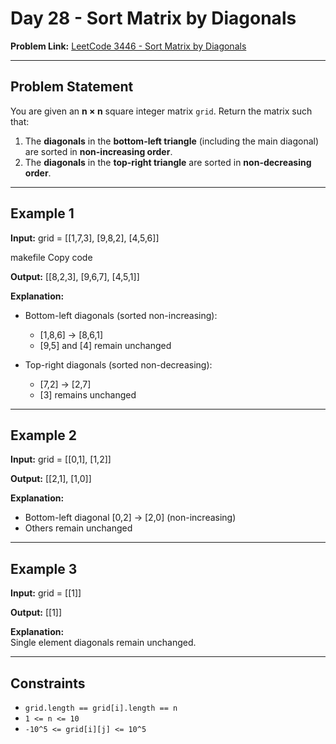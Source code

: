 # Day 28 - Sort Matrix by Diagonals
 
**Problem Link:** [LeetCode 3446 - Sort Matrix by Diagonals](https://leetcode.com/problems/sort-matrix-by-diagonals/)

---

## Problem Statement

You are given an **n × n** square integer matrix `grid`. Return the matrix such that:

1. The **diagonals** in the **bottom-left triangle** (including the main diagonal) are sorted in **non-increasing order**.  
2. The **diagonals** in the **top-right triangle** are sorted in **non-decreasing order**.  

---

## Example 1

**Input:**
grid = [[1,7,3],
[9,8,2],
[4,5,6]]

makefile
Copy code

**Output:**
[[8,2,3],
[9,6,7],
[4,5,1]]

**Explanation:**

- Bottom-left diagonals (sorted non-increasing):
  - [1,8,6] → [8,6,1]  
  - [9,5] and [4] remain unchanged  

- Top-right diagonals (sorted non-decreasing):
  - [7,2] → [2,7]  
  - [3] remains unchanged  

---

## Example 2

**Input:**
grid = [[0,1],
[1,2]]


**Output:**
[[2,1],
[1,0]]


**Explanation:**
- Bottom-left diagonal [0,2] → [2,0] (non-increasing)  
- Others remain unchanged  

---

## Example 3

**Input:**
grid = [[1]]


**Output:**
[[1]]

**Explanation:**  
Single element diagonals remain unchanged.  

---

## Constraints

- `grid.length == grid[i].length == n`
- `1 <= n <= 10`
- `-10^5 <= grid[i][j] <= 10^5`

